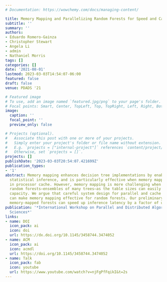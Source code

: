 ```yaml
---
# Documentation: https://wowchemy.com/docs/managing-content/

title: Memory Mapping and Parallelizing Random Forests for Speed and Cache Efficiency
subtitle: ''
summary: ''
authors:
- Eduardo Romero-Gainza
- Christopher Stewart
- Angela Li
- admin
- Nathaniel Morris
tags: []
categories: []
date: '2021-08-01'
lastmod: 2023-03-03T14:54:07-06:00
featured: false
draft: false
venue: PDADS '21

# Featured image
# To use, add an image named `featured.jpg/png` to your page's folder.
# Focal points: Smart, Center, TopLeft, Top, TopRight, Left, Right, BottomLeft, Bottom, BottomRight.
image:
  caption: ''
  focal_point: ''
  preview_only: false

# Projects (optional).
#   Associate this post with one or more of your projects.
#   Simply enter your project's folder or file name without extension.
#   E.g. `projects = ["internal-project"]` references `content/project/deep-learning/index.md`.
#   Otherwise, set `projects = []`.
projects: []
publishDate: '2023-03-03T20:54:07.421699Z'
publication_types:
- '1'
abstract: Memory mapping enhances decision tree implementations by enabling constant-time
  statistical inference, and is particularly effective when memory mapped tables fit
  in processor cache. However, memory mapping is more challenging when applied to
  random forests—ensembles of many trees—as the table sizes can easily outstrip cache
  capacity. We argue that careful system design for parallel and cache efficiency
  can make memory mapping effective for random forests. Our preliminary results show
  memory-mapped forests can speed up inference latency by a factor of up to 30 × .
publication: '*International Workshop on Parallel and Distributed Algorithms for Decision
  Sciences*'
links:
- name: DOI
  icon_pack: ai
  icon: doi
  url: https://dx.doi.org/10.1145/3458744.3474052
- name: ACM
  icon_pack: ai
  icon: acmdl
  url: https://doi.org/10.1145/3458744.3474052
- name: Talk
  icon_pack: fab
  icon: youtube
  url: https://www.youtube.com/watch?v=njFgPfFqikI&t=2s
---
```

